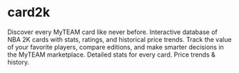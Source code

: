 # card2k
Discover every MyTEAM card like never before. Interactive database of NBA 2K cards with stats, ratings, and historical price trends. Track the value of your favorite players, compare editions, and make smarter decisions in the MyTEAM marketplace.  Detailed stats for every card. Price trends &amp; history.
